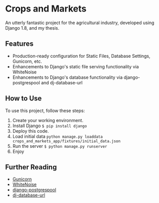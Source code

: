# Crops and Markets

An utterly fantastic project for the agricultural industry, developed using Django 1.8, and my thesis.

## Features

- Production-ready configuration for Static Files, Database Settings, Gunicorn, etc.
- Enhancements to Django's static file serving functionality via WhiteNoise
- Enhancements to Django's database functionality via django-postgrespool and dj-database-url

## How to Use

To use this project, follow these steps:

1. Create your working environment.
2. Install Django
    `$ pip install django`
3. Deploy this code.
4. Load initial data
    `python manage.py loaddata crops_and_markets_app/fixtures/initial_data.json`
4. Run the server
    `$ python manage.py runserver`
5. Enjoy

## Further Reading

- [Gunicorn](https://warehouse.python.org/project/gunicorn/)
- [WhiteNoise](https://warehouse.python.org/project/whitenoise/)
- [django-postgrespool](https://warehouse.python.org/project/django-postgrespool/)
- [dj-database-url](https://warehouse.python.org/project/dj-database-url/)
